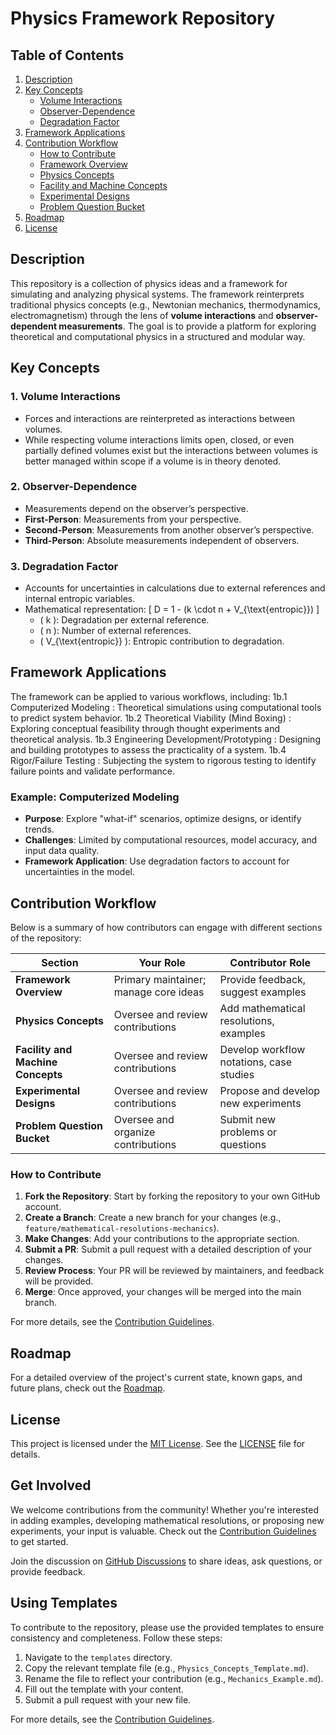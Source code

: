 # Physics Framework Repository

## Table of Contents
1. [Description](#description)
2. [Key Concepts](#key-concepts)
   - [Volume Interactions](#1-volume-interactions)
   - [Observer-Dependence](#2-observer-dependence)
   - [Degradation Factor](#3-degradation-factor)
3. [Framework Applications](#framework-applications)
4. [Contribution Workflow](#contribution-workflow)
   - [How to Contribute](#how-to-contribute)
   - [Framework Overview](#framework-overview)
   - [Physics Concepts](#physics-concepts)
   - [Facility and Machine Concepts](#facility-and-machine-concepts)
   - [Experimental Designs](#experimental-designs)
   - [Problem Question Bucket](#problem-question-bucket)
5. [Roadmap](#roadmap)
6. [License](#license)

## Description
This repository is a collection of physics ideas and a framework for simulating and analyzing physical systems. The framework reinterprets traditional physics concepts (e.g., Newtonian mechanics, thermodynamics, electromagnetism) through the lens of **volume interactions** and **observer-dependent measurements**. The goal is to provide a platform for exploring theoretical and computational physics in a structured and modular way.

## Key Concepts
### 1. Volume Interactions
- Forces and interactions are reinterpreted as interactions between volumes.
- While respecting volume interactions limits open, closed, or even partially defined volumes exist but the interactions between volumes is better managed within scope if a volume is in theory denoted.

### 2. Observer-Dependence
- Measurements depend on the observer’s perspective.
- **First-Person**: Measurements from your perspective.
- **Second-Person**: Measurements from another observer’s perspective.
- **Third-Person**: Absolute measurements independent of observers.

### 3. Degradation Factor
- Accounts for uncertainties in calculations due to external references and internal entropic variables.
- Mathematical representation:
  \[
  D = 1 - (k \cdot n + V_{\text{entropic}})
  \]
  - \( k \): Degradation per external reference.
  - \( n \): Number of external references.
  - \( V_{\text{entropic}} \): Entropic contribution to degradation.

## Framework Applications
The framework can be applied to various workflows, including:
1b.1 Computerized Modeling : Theoretical simulations using computational tools to predict system behavior.
1b.2 Theoretical Viability (Mind Boxing) : Exploring conceptual feasibility through thought experiments and theoretical analysis.
1b.3 Engineering Development/Prototyping : Designing and building prototypes to assess the practicality of a system.
1b.4 Rigor/Failure Testing : Subjecting the system to rigorous testing to identify failure points and validate performance.

### Example: Computerized Modeling
- **Purpose**: Explore "what-if" scenarios, optimize designs, or identify trends.
- **Challenges**: Limited by computational resources, model accuracy, and input data quality.
- **Framework Application**: Use degradation factors to account for uncertainties in the model.

## Contribution Workflow

Below is a summary of how contributors can engage with different sections of the repository:

| **Section**                  | **Your Role**                          | **Contributor Role**                          |
|-------------------------------|----------------------------------------|-----------------------------------------------|
| **Framework Overview**        | Primary maintainer; manage core ideas  | Provide feedback, suggest examples           |
| **Physics Concepts**          | Oversee and review contributions       | Add mathematical resolutions, examples       |
| **Facility and Machine Concepts** | Oversee and review contributions    | Develop workflow notations, case studies     |
| **Experimental Designs**      | Oversee and review contributions       | Propose and develop new experiments          |
| **Problem Question Bucket**   | Oversee and organize contributions     | Submit new problems or questions             |

### How to Contribute
1. **Fork the Repository**: Start by forking the repository to your own GitHub account.
2. **Create a Branch**: Create a new branch for your changes (e.g., `feature/mathematical-resolutions-mechanics`).
3. **Make Changes**: Add your contributions to the appropriate section.
4. **Submit a PR**: Submit a pull request with a detailed description of your changes.
5. **Review Process**: Your PR will be reviewed by maintainers, and feedback will be provided.
6. **Merge**: Once approved, your changes will be merged into the main branch.

For more details, see the [Contribution Guidelines](CONTRIBUTING.md).

## Roadmap
For a detailed overview of the project's current state, known gaps, and future plans, check out the [Roadmap](ROADMAP.md).

## License
This project is licensed under the [MIT License](LICENSE). See the [LICENSE](LICENSE) file for details.

## Get Involved
We welcome contributions from the community! Whether you're interested in adding examples, developing mathematical resolutions, or proposing new experiments, your input is valuable. Check out the [Contribution Guidelines](CONTRIBUTING.md) to get started.

Join the discussion on [GitHub Discussions](https://github.com/your-repo-link/discussions) to share ideas, ask questions, or provide feedback.

## Using Templates
To contribute to the repository, please use the provided templates to ensure consistency and completeness. Follow these steps:
1. Navigate to the `templates` directory.
2. Copy the relevant template file (e.g., `Physics_Concepts_Template.md`).
3. Rename the file to reflect your contribution (e.g., `Mechanics_Example.md`).
4. Fill out the template with your content.
5. Submit a pull request with your new file.

For more details, see the [Contribution Guidelines](CONTRIBUTING.md).